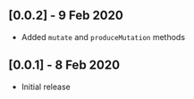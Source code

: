 ## [0.0.2] - 9 Feb 2020

* Added `mutate` and `produceMutation` methods

## [0.0.1] - 8 Feb 2020

* Initial release
